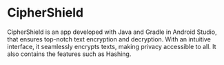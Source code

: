 # CipherShield
CipherShield is an app developed with Java and Gradle in Android Studio, that ensures top-notch text encryption and decryption. With an intuitive interface, it seamlessly encrypts texts, making privacy accessible to all. It also contains the features such as Hashing.
